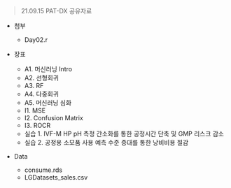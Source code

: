 > 21.09.15 PAT-DX 공유자료

- 첨부
  - Day02.r


- 장표
  - A1. 머신러닝 Intro
  - A2. 선형회귀
  - A3. RF
  - A4. 다중회귀
  - A5. 머신러닝 심화
  - I1. MSE
  - I2. Confusion Matrix
  - I3. ROCR
  - 실습 1. IVF-M HP pH 측정 간소화를 통한 공정시간 단축 및 GMP 리스크 감소
  - 실습 2. 공정용 소모품 사용 예측 수준 증대를 통한 낭비비용 절감


- Data
  - consume.rds
  - LGDatasets_sales.csv
